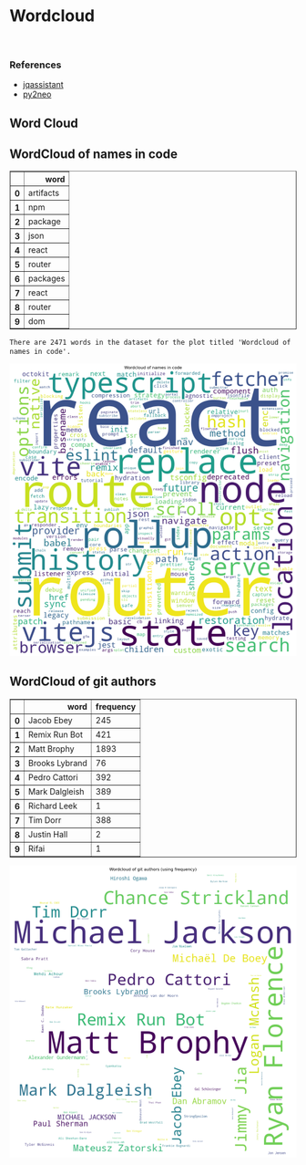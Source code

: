 # Wordcloud
<br>  

### References
- [jqassistant](https://jqassistant.org)
- [py2neo](https://py2neo.org/2021.1/)





## Word Cloud

## WordCloud of names in code




<div>
<table border="1" class="dataframe">
  <thead>
    <tr style="text-align: right;">
      <th></th>
      <th>word</th>
    </tr>
  </thead>
  <tbody>
    <tr>
      <th>0</th>
      <td>artifacts</td>
    </tr>
    <tr>
      <th>1</th>
      <td>npm</td>
    </tr>
    <tr>
      <th>2</th>
      <td>package</td>
    </tr>
    <tr>
      <th>3</th>
      <td>json</td>
    </tr>
    <tr>
      <th>4</th>
      <td>react</td>
    </tr>
    <tr>
      <th>5</th>
      <td>router</td>
    </tr>
    <tr>
      <th>6</th>
      <td>packages</td>
    </tr>
    <tr>
      <th>7</th>
      <td>react</td>
    </tr>
    <tr>
      <th>8</th>
      <td>router</td>
    </tr>
    <tr>
      <th>9</th>
      <td>dom</td>
    </tr>
  </tbody>
</table>
</div>



    There are 2471 words in the dataset for the plot titled 'Wordcloud of names in code'.



    
![png](Wordcloud_files/Wordcloud_14_1.png)
    


## WordCloud of git authors




<div>
<table border="1" class="dataframe">
  <thead>
    <tr style="text-align: right;">
      <th></th>
      <th>word</th>
      <th>frequency</th>
    </tr>
  </thead>
  <tbody>
    <tr>
      <th>0</th>
      <td>Jacob Ebey</td>
      <td>245</td>
    </tr>
    <tr>
      <th>1</th>
      <td>Remix Run Bot</td>
      <td>421</td>
    </tr>
    <tr>
      <th>2</th>
      <td>Matt Brophy</td>
      <td>1893</td>
    </tr>
    <tr>
      <th>3</th>
      <td>Brooks Lybrand</td>
      <td>76</td>
    </tr>
    <tr>
      <th>4</th>
      <td>Pedro Cattori</td>
      <td>392</td>
    </tr>
    <tr>
      <th>5</th>
      <td>Mark Dalgleish</td>
      <td>389</td>
    </tr>
    <tr>
      <th>6</th>
      <td>Richard Leek</td>
      <td>1</td>
    </tr>
    <tr>
      <th>7</th>
      <td>Tim Dorr</td>
      <td>388</td>
    </tr>
    <tr>
      <th>8</th>
      <td>Justin Hall</td>
      <td>2</td>
    </tr>
    <tr>
      <th>9</th>
      <td>Rifai</td>
      <td>1</td>
    </tr>
  </tbody>
</table>
</div>




    
![png](Wordcloud_files/Wordcloud_17_0.png)
    

